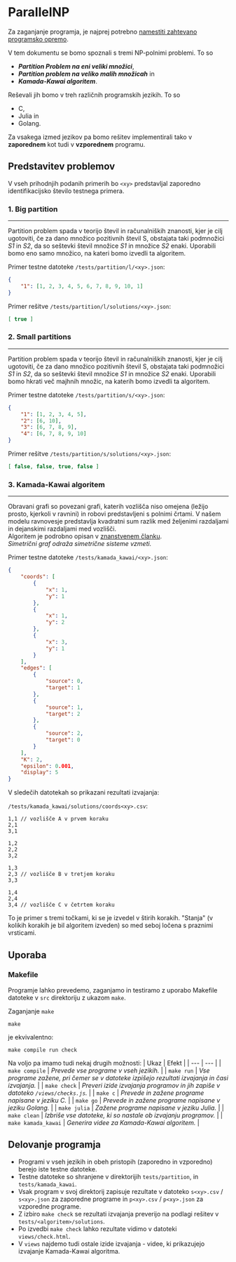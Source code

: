 # ParallelNP 
Za zaganjanje programja, je najprej potrebno [namestiti zahtevano programsko opremo](./SETUP.md).

V tem dokumentu se bomo spoznali s tremi NP-polnimi problemi. To so 
- ***Partition Problem na eni veliki množici***,
- ***Partition problem na veliko malih množicah*** in
- ***Kamada-Kawai algoritem***. 

Reševali jih bomo v treh različnih programskih jezikih. To so 
- C, 
- Julia in 
- Golang. 

Za vsakega izmed jezikov pa bomo rešitev implementirali tako v **zaporednem** kot tudi v **vzporednem** programu.


## Predstavitev problemov
V vseh prihodnjih podanih primerih bo `<xy>` predstavljal zaporedno identifikacijsko število testnega primera.

### 1. Big partition
---
Partition problem spada v teorijo števil in računalniških znanosti, kjer je cilj ugotoviti, če za dano množico pozitivnih števil S, obstajata taki podmnožici _S1_ in _S2_, da so seštevki števil množice _S1_ in množice _S2_ enaki.
Uporabili bomo eno samo množico, na kateri bomo izvedli ta algoritem.

Primer testne datoteke `/tests/partition/l/<xy>.json`:
```json
{
    "1": [1, 2, 3, 4, 5, 6, 7, 8, 9, 10, 1]
}
```

Primer rešitve `/tests/partition/l/solutions/<xy>.json`:
```json
[ true ]
```

### 2. Small partitions
---
Partition problem spada v teorijo števil in računalniških znanosti, kjer je cilj ugotoviti, če za dano množico pozitivnih števil S, obstajata taki podmnožici _S1_ in _S2_, da so seštevki števil množice _S1_ in množice _S2_ enaki.
Uporabili bomo hkrati več majhnih množic, na katerih bomo izvedli ta algoritem.

Primer testne datoteke `/tests/partition/s/<xy>.json`:
```json
{
    "1": [1, 2, 3, 4, 5],
    "2": [6, 10],
    "3": [6, 7, 8, 9],
    "4": [6, 7, 8, 9, 10]
}
```
Primer rešitve `/tests/partition/s/solutions/<xy>.json`:
```json
[ false, false, true, false ]
```

### 3. Kamada-Kawai algoritem
---
Obravani grafi so povezani grafi, katerih vozlišča niso omejena (ležijo prosto, kjerkoli v ravnini) in robovi predstavljeni s polnimi črtami. V našem modelu ravnovesje predstavlja kvadratni sum razlik med željenimi razdaljami in dejanskimi razdaljami med vozlišči.\
Algoritem je podrobno opisan v [znanstvenem članku](./docs/document.pdf).\
_Simetrični graf odraža simetrične sisteme vzmeti._

Primer testne datoteke `/tests/kamada_kawai/<xy>.json`:
```json
{
    "coords": [
        {
            "x": 1,
            "y": 1
        },
        {
            "x": 1,
            "y": 2
        },
        {
            "x": 3,
            "y": 1
        }
    ],
    "edges": [
        {
            "source": 0,
            "target": 1
        },
        {
            "source": 1,
            "target": 2
        },
        {
            "source": 2,
            "target": 0
        }
    ],
    "K": 2,
    "epsilon": 0.001,
    "display": 5
}
```

V sledečih datotekah so prikazani rezultati izvajanja:

`/tests/kamada_kawai/solutions/coords<xy>.csv`:
```csv
1,1 // vozlišče A v prvem koraku
2,1 
3,1

1,2
2,2
3,2

1,3
2,3 // vozlišče B v tretjem koraku
3,3

1,4
2,4
3,4 // vozlišče C v četrtem koraku
```

To je primer s tremi točkami, ki se je izvedel v štirih korakih. "Stanja" (v kolikih korakih je bil algoritem izveden) so med seboj ločena s praznimi vrsticami.

## Uporaba
### Makefile
Programje lahko prevedemo, zaganjamo in testiramo z uporabo Makefile datoteke v `src` direktoriju z ukazom `make`.

Zaganjanje `make`
```make
make
```
je ekvivalentno:
```make
make compile run check
```

Na voljo pa imamo tudi nekaj drugih možnosti:
| Ukaz | Efekt |
| --- | --- |
| `make compile` | _Prevede vse programe v vseh jezikih._ |
| `make run` | _Vse programe zažene, pri čemer se v datoteke izpišejo rezultati izvajanja in časi izvajanja._ |
| `make check` | _Preveri izide izvajanja programov in jih zapiše v datoteko `/views/checks.js`._ |
| `make c` | _Prevede in zažene programe napisane v jeziku C._ |
| `make go` | _Prevede in zažene programe napisane v jeziku Golang._ |
| `make julia` | _Zažene programe napisane v jeziku Julia._ |
| `make clean` | _Izbriše vse datoteke, ki so nastale ob izvajanju programov._ |
| `make kamada_kawai` | _Generira videe za Kamada-Kawai algoritem._ |


## Delovanje programja
- Programi v vseh jezikih in obeh pristopih (zaporedno in vzporedno) berejo iste testne datoteke.
- Testne datoteke so shranjene v direktorijih `tests/partition`, in `tests/kamada_kawai`.
- Vsak program v svoj direktorij zapisuje rezultate v datoteko `s<xy>.csv` / `s<xy>.json` za zaporedne programe in `p<xy>.csv` / `p<xy>.json` za vzporedne programe.
- Z izbiro `make check` se rezultati izvajanja preverijo na podlagi rešitev v `tests/<algoritem>/solutions`.
- Po izvedbi `make check` lahko rezultate vidimo v datoteki `views/check.html`.
- V `views` najdemo tudi ostale izide izvajanja - videe, ki prikazujejo izvajanje Kamada-Kawai algoritma.